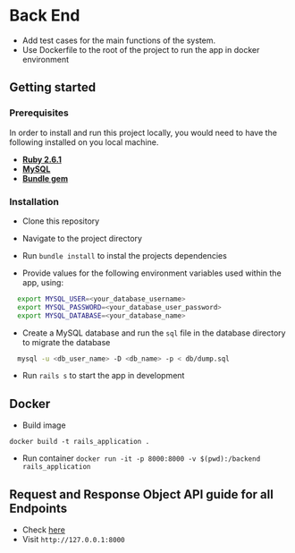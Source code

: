 # Back End

- Add test cases for the main functions of the system.
- Use Dockerfile to the root of the project to run the app in docker environment

## Getting started

### Prerequisites

In order to install and run this project locally, you would need to have the following installed on you local machine.

- [**Ruby 2.6.1**](https://nodejs.org/en/)
- [**MySQL**](https://www.mysql.com/downloads/)
- [**Bundle gem**](https://https://bundler.io/)

### Installation

- Clone this repository

- Navigate to the project directory

- Run `bundle install` to instal the projects dependencies
- Provide values for the following environment variables used within the app, using:

```sh
  export MYSQL_USER=<your_database_username>
  export MYSQL_PASSWORD=<your_database_user_password>
  export MYSQL_DATABASE=<your_database_name>
```

- Create a MySQL database and run the `sql` file in the database directory to migrate the database

```sh
  mysql -u <db_user_name> -D <db_name> -p < db/dump.sql
```

- Run `rails s` to start the app in development

## Docker

- Build image

`docker build -t rails_application .`

- Run container
`docker run -it -p 8000:8000 -v $(pwd):/backend rails_application`

## Request and Response Object API guide for all Endpoints

- Check [here](https://docs.google.com/document/d/1hsTE92Syq-t1WYu8RYOIIXdmBFx4Cx7T2ymVWI7VTjI/edit?usp=sharing)
- Visit `http://127.0.0.1:8000`

